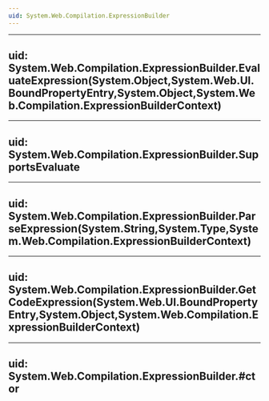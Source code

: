 ```yaml
---
uid: System.Web.Compilation.ExpressionBuilder
---
```


---
uid: System.Web.Compilation.ExpressionBuilder.EvaluateExpression(System.Object,System.Web.UI.BoundPropertyEntry,System.Object,System.Web.Compilation.ExpressionBuilderContext)
---

---
uid: System.Web.Compilation.ExpressionBuilder.SupportsEvaluate
---

---
uid: System.Web.Compilation.ExpressionBuilder.ParseExpression(System.String,System.Type,System.Web.Compilation.ExpressionBuilderContext)
---

---
uid: System.Web.Compilation.ExpressionBuilder.GetCodeExpression(System.Web.UI.BoundPropertyEntry,System.Object,System.Web.Compilation.ExpressionBuilderContext)
---

---
uid: System.Web.Compilation.ExpressionBuilder.#ctor
---
